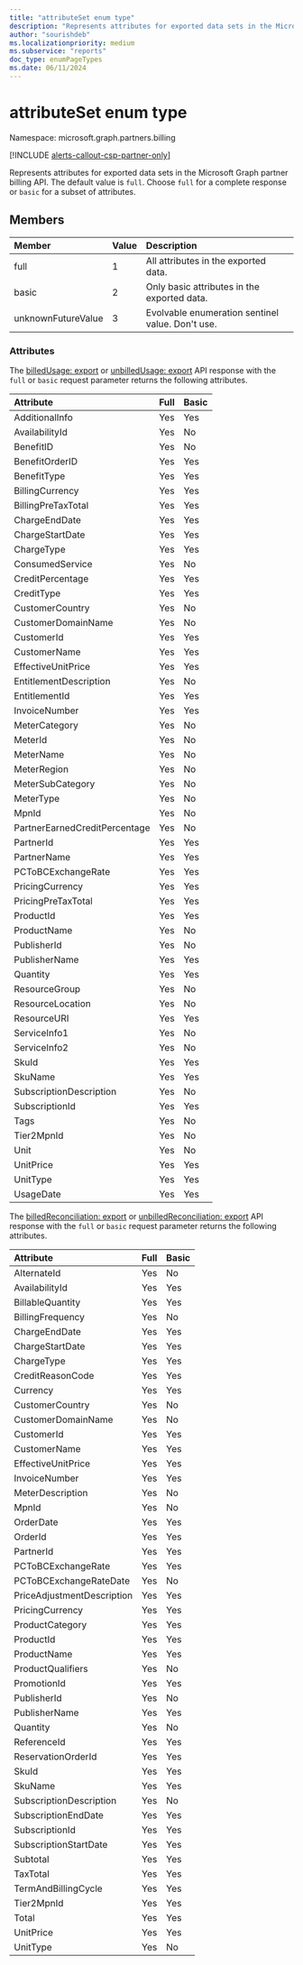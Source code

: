 ```yaml
---
title: "attributeSet enum type"
description: "Represents attributes for exported data sets in the Microsoft Graph partner billing API."
author: "sourishdeb"
ms.localizationpriority: medium
ms.subservice: "reports"
doc_type: enumPageTypes
ms.date: 06/11/2024
---
```


# attributeSet enum type

Namespace: microsoft.graph.partners.billing

[!INCLUDE [alerts-callout-csp-partner-only](../includes/alerts-callout-csp-partner-only.md)]

Represents attributes for exported data sets in the Microsoft Graph partner billing API. The default value is `full`. Choose `full` for a complete response or `basic` for a subset of attributes.

## Members

| Member             | Value | Description                                      |
|:-------------------|:------|:-------------------------------------------------|
| full               | 1     | All attributes in the exported data.             |
| basic              | 2     | Only basic attributes in the exported data.      |
| unknownFutureValue | 3     | Evolvable enumeration sentinel value. Don't use. |

### Attributes

The [billedUsage: export](../api/partners-billing-billedusage-export.md) or [unbilledUsage: export](../api/partners-billing-unbilledusage-export.md) API response with the `full` or `basic` request parameter returns the following attributes.

| Attribute                     | Full | Basic |
|:------------------------------|:-----|:------|
| AdditionalInfo                | Yes  | Yes   |
| AvailabilityId                | Yes  | No    |
| BenefitID                     | Yes  | No    |
| BenefitOrderID                | Yes  | Yes   |
| BenefitType                   | Yes  | Yes   |
| BillingCurrency               | Yes  | Yes   |
| BillingPreTaxTotal            | Yes  | Yes   |
| ChargeEndDate                 | Yes  | Yes   |
| ChargeStartDate               | Yes  | Yes   |
| ChargeType                    | Yes  | Yes   |
| ConsumedService               | Yes  | No    |
| CreditPercentage              | Yes  | Yes   |
| CreditType                    | Yes  | Yes   |
| CustomerCountry               | Yes  | No    |
| CustomerDomainName            | Yes  | No    |
| CustomerId                    | Yes  | Yes   |
| CustomerName                  | Yes  | Yes   |
| EffectiveUnitPrice            | Yes  | Yes   |
| EntitlementDescription        | Yes  | No    |
| EntitlementId                 | Yes  | Yes   |
| InvoiceNumber                 | Yes  | Yes   |
| MeterCategory                 | Yes  | No    |
| MeterId                       | Yes  | No    |
| MeterName                     | Yes  | No    |
| MeterRegion                   | Yes  | No    |
| MeterSubCategory              | Yes  | No    |
| MeterType                     | Yes  | No    |
| MpnId                         | Yes  | No    |
| PartnerEarnedCreditPercentage | Yes  | No    |
| PartnerId                     | Yes  | Yes   |
| PartnerName                   | Yes  | Yes   |
| PCToBCExchangeRate            | Yes  | Yes   |
| PricingCurrency               | Yes  | Yes   |
| PricingPreTaxTotal            | Yes  | Yes   |
| ProductId                     | Yes  | Yes   |
| ProductName                   | Yes  | No    |
| PublisherId                   | Yes  | No    |
| PublisherName                 | Yes  | Yes   |
| Quantity                      | Yes  | Yes   |
| ResourceGroup                 | Yes  | No    |
| ResourceLocation              | Yes  | No    |
| ResourceURI                   | Yes  | Yes   |
| ServiceInfo1                  | Yes  | No    |
| ServiceInfo2                  | Yes  | No    |
| SkuId                         | Yes  | Yes   |
| SkuName                       | Yes  | Yes   |
| SubscriptionDescription       | Yes  | No    |
| SubscriptionId                | Yes  | Yes   |
| Tags                          | Yes  | No    |
| Tier2MpnId                    | Yes  | No    |
| Unit                          | Yes  | No    |
| UnitPrice                     | Yes  | Yes   |
| UnitType                      | Yes  | Yes   |
| UsageDate                     | Yes  | Yes   |

The [billedReconciliation: export](../api/partners-billing-billedreconciliation-export.md) or [unbilledReconciliation: export](../api/partners-billing-unbilledreconciliation-export.md) API response with the `full` or `basic` request parameter returns the following attributes.

| Attribute                     | Full | Basic |
|:------------------------------|:-----|:------|
|AlternateId                    | Yes  | No    |
|AvailabilityId                 | Yes  | Yes   |
|BillableQuantity               | Yes  | Yes   |
|BillingFrequency               | Yes  | No    |
|ChargeEndDate                  | Yes  | Yes   |
|ChargeStartDate                | Yes  | Yes   |
|ChargeType                     | Yes  | Yes   |
|CreditReasonCode               | Yes  | Yes   |
|Currency                       | Yes  | Yes   |
|CustomerCountry                | Yes  | No    |
|CustomerDomainName             | Yes  | No    |
|CustomerId                     | Yes  | Yes   |
|CustomerName                   | Yes  | Yes   |
|EffectiveUnitPrice             | Yes  | Yes   |
|InvoiceNumber                  | Yes  | Yes   |
|MeterDescription               | Yes  | No    |
|MpnId                          | Yes  | No    |
|OrderDate                      | Yes  | Yes   |
|OrderId                        | Yes  | Yes   |
|PartnerId                      | Yes  | Yes   |
|PCToBCExchangeRate             | Yes  | Yes   |
|PCToBCExchangeRateDate         | Yes  | No    |
|PriceAdjustmentDescription     | Yes  | Yes   |
|PricingCurrency                | Yes  | Yes   |
|ProductCategory                | Yes  | Yes   |
|ProductId                      | Yes  | Yes   |
|ProductName                    | Yes  | Yes   |
|ProductQualifiers              | Yes  | No    |
|PromotionId                    | Yes  | Yes   |
|PublisherId                    | Yes  | No    |
|PublisherName                  | Yes  | Yes   |
|Quantity                       | Yes  | No    |
|ReferenceId                    | Yes  | Yes   |
|ReservationOrderId             | Yes  | Yes   |
|SkuId                          | Yes  | Yes   |
|SkuName                        | Yes  | Yes   |
|SubscriptionDescription        | Yes  | No    |
|SubscriptionEndDate            | Yes  | Yes   |
|SubscriptionId                 | Yes  | Yes   |
|SubscriptionStartDate          | Yes  | Yes   |
|Subtotal                       | Yes  | Yes   |
|TaxTotal                       | Yes  | Yes   |
|TermAndBillingCycle            | Yes  | Yes   |
|Tier2MpnId                     | Yes  | Yes   |
|Total                          | Yes  | Yes   |
|UnitPrice                      | Yes  | Yes   |
|UnitType                       | Yes  | No    |

<!-- {
  "type": "#page.annotation",
  "description": "attributeSet enum type",
  "keywords": "",
  "section": "documentation",
  "tocPath": "",
  "namespace":"microsoft.graph.partners.billing"
}-->
